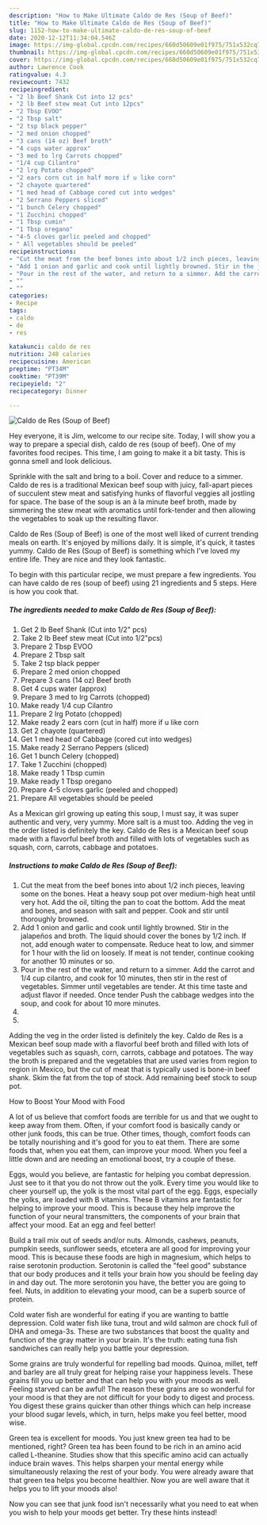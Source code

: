 ```yaml
---
description: "How to Make Ultimate Caldo de Res (Soup of Beef)"
title: "How to Make Ultimate Caldo de Res (Soup of Beef)"
slug: 1152-how-to-make-ultimate-caldo-de-res-soup-of-beef
date: 2020-12-12T11:34:04.546Z
image: https://img-global.cpcdn.com/recipes/660d50609e01f975/751x532cq70/caldo-de-res-soup-of-beef-recipe-main-photo.jpg
thumbnail: https://img-global.cpcdn.com/recipes/660d50609e01f975/751x532cq70/caldo-de-res-soup-of-beef-recipe-main-photo.jpg
cover: https://img-global.cpcdn.com/recipes/660d50609e01f975/751x532cq70/caldo-de-res-soup-of-beef-recipe-main-photo.jpg
author: Lawrence Cook
ratingvalue: 4.3
reviewcount: 7432
recipeingredient:
- "2 lb Beef Shank Cut into 12 pcs"
- "2 lb Beef stew meat Cut into 12pcs"
- "2 Tbsp EVOO"
- "2 Tbsp salt"
- "2 tsp black pepper"
- "2 med onion chopped"
- "3 cans (14 oz) Beef broth"
- "4 cups water approx"
- "3 med to lrg Carrots chopped"
- "1/4 cup Cilantro"
- "2 lrg Potato chopped"
- "2 ears corn cut in half more if u like corn"
- "2 chayote quartered"
- "1 med head of Cabbage cored cut into wedges"
- "2 Serrano Peppers sliced"
- "1 bunch Celery chopped"
- "1 Zucchini chopped"
- "1 Tbsp cumin"
- "1 Tbsp oregano"
- "4-5 cloves garlic peeled and chopped"
- " All vegetables should be peeled"
recipeinstructions:
- "Cut the meat from the beef bones into about 1/2 inch pieces, leaving some on the bones. Heat a heavy soup pot over medium-high heat until very hot. Add the oil, tilting the pan to coat the bottom. Add the meat and bones, and season with salt and pepper. Cook and stir until thoroughly browned."
- "Add 1 onion and garlic and cook until lightly browned. Stir in the jalapeños and broth. The liquid should cover the bones by 1/2 inch. If not, add enough water to compensate. Reduce heat to low, and simmer for 1 hour with the lid on loosely. If meat is not tender, continue cooking for another 10 minutes or so."
- "Pour in the rest of the water, and return to a simmer. Add the carrot and 1/4 cup cilantro, and cook for 10 minutes, then stir in the rest of vegetables. Simmer until vegetables are tender. At this time taste and adjust flavor if needed. Once tender Push the cabbage wedges into the soup, and cook for about 10 more minutes."
- ""
- ""
categories:
- Recipe
tags:
- caldo
- de
- res

katakunci: caldo de res 
nutrition: 248 calories
recipecuisine: American
preptime: "PT34M"
cooktime: "PT39M"
recipeyield: "2"
recipecategory: Dinner

---
```



![Caldo de Res (Soup of Beef)](https://img-global.cpcdn.com/recipes/660d50609e01f975/751x532cq70/caldo-de-res-soup-of-beef-recipe-main-photo.jpg)

Hey everyone, it is Jim, welcome to our recipe site. Today, I will show you a way to prepare a special dish, caldo de res (soup of beef). One of my favorites food recipes. This time, I am going to make it a bit tasty. This is gonna smell and look delicious.

Sprinkle with the salt and bring to a boil. Cover and reduce to a simmer. Caldo de res is a traditional Mexican beef soup with juicy, fall-apart pieces of succulent stew meat and satisfying hunks of flavorful veggies all jostling for space. The base of the soup is an à la minute beef broth, made by simmering the stew meat with aromatics until fork-tender and then allowing the vegetables to soak up the resulting flavor.

Caldo de Res (Soup of Beef) is one of the most well liked of current trending meals on earth. It's enjoyed by millions daily. It is simple, it's quick, it tastes yummy. Caldo de Res (Soup of Beef) is something which I've loved my entire life. They are nice and they look fantastic.


To begin with this particular recipe, we must prepare a few ingredients. You can have caldo de res (soup of beef) using 21 ingredients and 5 steps. Here is how you cook that.

<!--inarticleads1-->

##### The ingredients needed to make Caldo de Res (Soup of Beef):

1. Get 2 lb Beef Shank (Cut into 1/2&#34; pcs)
1. Take 2 lb Beef stew meat (Cut into 1/2&#34;pcs)
1. Prepare 2 Tbsp EVOO
1. Prepare 2 Tbsp salt
1. Take 2 tsp black pepper
1. Prepare 2 med onion chopped
1. Prepare 3 cans (14 oz) Beef broth
1. Get 4 cups water (approx)
1. Prepare 3 med to lrg Carrots (chopped)
1. Make ready 1/4 cup Cilantro
1. Prepare 2 lrg Potato (chopped)
1. Make ready 2 ears corn (cut in half) more if u like corn
1. Get 2 chayote (quartered)
1. Get 1 med head of Cabbage (cored cut into wedges)
1. Make ready 2 Serrano Peppers (sliced)
1. Get 1 bunch Celery (chopped)
1. Take 1 Zucchini (chopped)
1. Make ready 1 Tbsp cumin
1. Make ready 1 Tbsp oregano
1. Prepare 4-5 cloves garlic (peeled and chopped)
1. Prepare  All vegetables should be peeled


As a Mexican girl growing up eating this soup, I must say, it was super authentic and very, very yummy. More salt is a must too. Adding the veg in the order listed is definitely the key. Caldo de Res is a Mexican beef soup made with a flavorful beef broth and filled with lots of vegetables such as squash, corn, carrots, cabbage and potatoes. 

<!--inarticleads2-->

##### Instructions to make Caldo de Res (Soup of Beef):

1. Cut the meat from the beef bones into about 1/2 inch pieces, leaving some on the bones. Heat a heavy soup pot over medium-high heat until very hot. Add the oil, tilting the pan to coat the bottom. Add the meat and bones, and season with salt and pepper. Cook and stir until thoroughly browned.
1. Add 1 onion and garlic and cook until lightly browned. Stir in the jalapeños and broth. The liquid should cover the bones by 1/2 inch. If not, add enough water to compensate. Reduce heat to low, and simmer for 1 hour with the lid on loosely. If meat is not tender, continue cooking for another 10 minutes or so.
1. Pour in the rest of the water, and return to a simmer. Add the carrot and 1/4 cup cilantro, and cook for 10 minutes, then stir in the rest of vegetables. Simmer until vegetables are tender. At this time taste and adjust flavor if needed. Once tender Push the cabbage wedges into the soup, and cook for about 10 more minutes.
1. 
1. 


Adding the veg in the order listed is definitely the key. Caldo de Res is a Mexican beef soup made with a flavorful beef broth and filled with lots of vegetables such as squash, corn, carrots, cabbage and potatoes. The way the broth is prepared and the vegetables that are used varies from region to region in Mexico, but the cut of meat that is typically used is bone-in beef shank. Skim the fat from the top of stock. Add remaining beef stock to soup pot. 

How to Boost Your Mood with Food


A lot of us believe that comfort foods are terrible for us and that we ought to keep away from them. Often, if your comfort food is basically candy or other junk foods, this can be true. Other times, though, comfort foods can be totally nourishing and it's good for you to eat them. There are some foods that, when you eat them, can improve your mood. When you feel a little down and are needing an emotional boost, try a couple of these.

Eggs, would you believe, are fantastic for helping you combat depression. Just see to it that you do not throw out the yolk. Every time you would like to cheer yourself up, the yolk is the most vital part of the egg. Eggs, especially the yolks, are loaded with B vitamins. These B vitamins are fantastic for helping to improve your mood. This is because they help improve the function of your neural transmitters, the components of your brain that affect your mood. Eat an egg and feel better!

Build a trail mix out of seeds and/or nuts. Almonds, cashews, peanuts, pumpkin seeds, sunflower seeds, etcetera are all good for improving your mood. This is because these foods are high in magnesium, which helps to raise serotonin production. Serotonin is called the "feel good" substance that our body produces and it tells your brain how you should be feeling day in and day out. The more serotonin you have, the better you are going to feel. Nuts, in addition to elevating your mood, can be a superb source of protein.

Cold water fish are wonderful for eating if you are wanting to battle depression. Cold water fish like tuna, trout and wild salmon are chock full of DHA and omega-3s. These are two substances that boost the quality and function of the gray matter in your brain. It's the truth: eating tuna fish sandwiches can really help you battle your depression. 

Some grains are truly wonderful for repelling bad moods. Quinoa, millet, teff and barley are all truly great for helping raise your happiness levels. These grains fill you up better and that can help you with your moods as well. Feeling starved can be awful! The reason these grains are so wonderful for your mood is that they are not difficult for your body to digest and process. You digest these grains quicker than other things which can help increase your blood sugar levels, which, in turn, helps make you feel better, mood wise.

Green tea is excellent for moods. You just knew green tea had to be mentioned, right? Green tea has been found to be rich in an amino acid called L-theanine. Studies show that this specific amino acid can actually induce brain waves. This helps sharpen your mental energy while simultaneously relaxing the rest of your body. You were already aware that that green tea helps you become healthier. Now you are well aware that it helps you to lift your moods also!

Now you can see that junk food isn't necessarily what you need to eat when you wish to help your moods get better. Try  these hints  instead!

